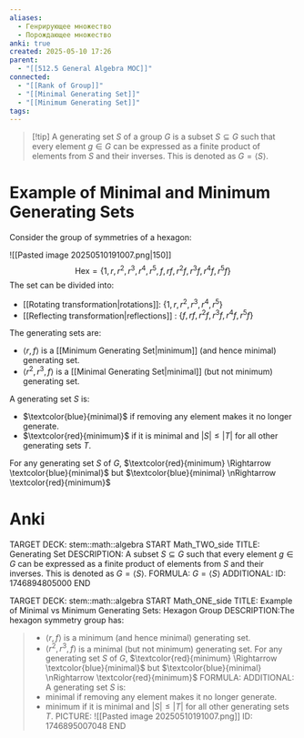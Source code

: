 ```yaml
---
aliases:
  - Генрирующее множество
  - Порождающее множество
anki: true
created: 2025-05-10 17:26
parent:
  - "[[512.5 General Algebra MOC]]"
connected:
  - "[[Rank of Group]]"
  - "[[Minimal Generating Set]]"
  - "[[Minimum Generating Set]]"
tags:
---
```


> [!tip] A generating set $S$ of a group $G$ 
is a subset $S \subseteq G$ such that every element $g \in G$ can be expressed as a finite product of elements from $S$ and their inverses. This is denoted as $G = \langle S \rangle$.

# Example of Minimal and Minimum Generating Sets
Consider the group of symmetries of a hexagon:

![[Pasted image 20250510191007.png|150]]
$$ \text{Hex} = \{ 1, r, r^2, r^3, r^4, r^5, f, rf, r^2f, r^3f, r^4f, r^5f \} $$
The set can be divided into:
- [[Rotating transformation|rotations]]: $\{ 1, r, r^2, r^3, r^4, r^5 \}$
- [[Reflecting transformation|reflections]] : $\{ f, rf, r^2f, r^3f, r^4f, r^5f \}$

The generating sets are:
- $\langle r, f \rangle$ is a [[Minimum Generating Set|minimum]] (and hence minimal) generating set.
- $\langle r^2, r^3, f \rangle$ is a [[Minimal Generating Set|minimal]] (but not minimum) generating set.

A generating set $S$ is:
- $\textcolor{blue}{minimal}$ if removing any element makes it no longer generate.
- $\textcolor{red}{minimum}$  if it is minimal and $|S| \leq |T|$ for all other generating sets $T$.

For any generating set $S$ of $G$,
$\textcolor{red}{minimum}  \Rightarrow \textcolor{blue}{minimal}$ but $\textcolor{blue}{minimal} \nRightarrow \textcolor{red}{minimum}$

# Anki
TARGET DECK: stem::math::algebra
START
Math_TWO_side
TITLE: Generating Set
DESCRIPTION: A subset $S \subseteq G$ such that every element $g \in G$ can be expressed as a finite product of elements from $S$ and their inverses. This is denoted as $G = \langle S \rangle$.
FORMULA: $G = \langle S \rangle$
ADDITIONAL:
ID: 1746894805000
END

TARGET DECK: stem::math::algebra
START
Math_ONE_side
TITLE: Example of Minimal vs Minimum Generating Sets: Hexagon Group
DESCRIPTION:The hexagon symmetry group has: 
>- $\langle r, f \rangle$ is a minimum (and hence minimal) generating set.
>- $\langle r^2, r^3, f \rangle$ is a minimal (but not minimum) generating set.
>For any generating set $S$ of $G$,
>$\textcolor{red}{minimum}  \Rightarrow \textcolor{blue}{minimal}$ but $\textcolor{blue}{minimal} \nRightarrow \textcolor{red}{minimum}$
FORMULA: 
ADDITIONAL: A generating set $S$ is:
>- minimal if removing any element makes it no longer generate.
>- minimum if it is minimal and $|S| \leq |T|$ for all other generating sets $T$.
PICTURE: ![[Pasted image 20250510191007.png]]
ID: 1746895007048
END










